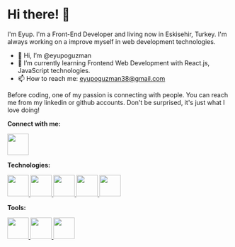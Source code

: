 # Hi there! 👋️


I'm Eyup. I'm a Front-End Developer and living now in Eskisehir, Turkey. I'm always working on a improve myself in web development technologies.


- 👋 Hi, I’m @eyupoguzman
- 🌱 I’m currently learning Frontend Web Development with React.js, JavaScript technologies.
- 📫 How to reach me: eyupoguzman38@gmail.com

Before coding, one of my passion is connecting with people. You can reach me from my linkedin or github accounts. Don't be surprised, it's just what I love doing!

<b>Connect with me:</b>

<a href="https://www.linkedin.com/in/eyupoguzman/">
<img src="https://svgshare.com/i/ioZ.svg" width="48" height="48">
</a>


<b>Technologies:</b>

<a href="https://developer.mozilla.org/en-US/docs/Web/JavaScript">
<img src="https://svgshare.com/i/iqt.svg" width="48" height="48">
</a>
<a href="https://reactjs.org/">
<img src="https://svgshare.com/i/ipq.svg" width="48" height="48">
</a>
<a href="https://getbootstrap.com/">
<img src="https://svgshare.com/i/iqd.svg" width="48" height="48">
</a>
<a href="https://www.w3schools.com/html/">
<img src="https://i.ibb.co/1LFyfdb/icons8-html-filetype-64.png" width="48" height="48">
</a>
<a href="https://www.w3schools.com/css/">
<img src="https://i.ibb.co/LhrNvz7/icons8-css-filetype-64.png" width="48" height="48">
</a>



<b>Tools:</b>

<a href="https://code.visualstudio.com/">
<img src="https://svgshare.com/i/ipL.svg" width="48" height="48">
</a>
<a href="https://code.visualstudio.com/">
<img src="https://svgshare.com/i/ipL.svg" width="48" height="48">
</a>
<a href="https://www.discord.com/">
<img src="https://svgshare.com/i/ipr.svg" width="48" height="48">
</a>



<!---
eyupoguzman/eyupoguzman is a ✨ special ✨ repository because its `README.md` (this file) appears on your GitHub profile.
You can click the Preview link to take a look at your changes.
--->
